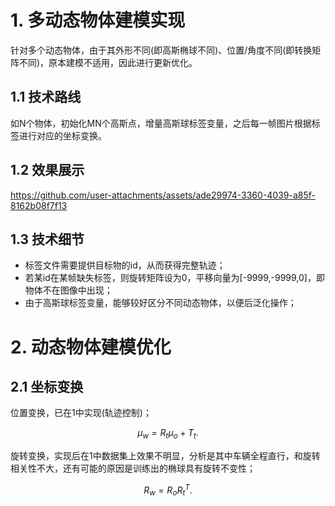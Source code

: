 # 1. 多动态物体建模实现
针对多个动态物体，由于其外形不同(即高斯椭球不同)、位置/角度不同(即转换矩阵不同)，原本建模不适用，因此进行更新优化。
## 1.1 技术路线
如N个物体，初始化MN个高斯点，增量高斯球标签变量，之后每一帧图片根据标签进行对应的坐标变换。

## 1.2 效果展示

https://github.com/user-attachments/assets/ade29974-3360-4039-a85f-8162b08f7f13

## 1.3 技术细节
- 标签文件需要提供目标物的id，从而获得完整轨迹；
- 若某id在某帧缺失标签，则旋转矩阵设为0，平移向量为[-9999,-9999,0]，即物体不在图像中出现；
- 由于高斯球标签变量，能够较好区分不同动态物体，以便后泛化操作；

# 2. 动态物体建模优化
## 2.1 坐标变换
位置变换，已在1中实现(轨迹控制)；

$$
\mu_w = R_t \mu_o + T_t.
$$

旋转变换，实现后在1中数据集上效果不明显，分析是其中车辆全程直行，和旋转相关性不大，还有可能的原因是训练出的椭球具有旋转不变性；

$$
R_w = R_o R_t^T.
$$
